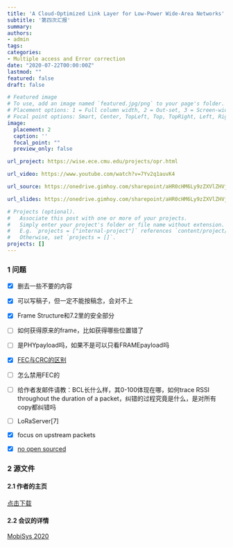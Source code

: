 ```yaml
---
title: 'A Cloud-Optimized Link Layer for Low-Power Wide-Area Networks'
subtitle: '第四次汇报'
summary: 
authors:
- admin
tags:
categories:
- Multiple access and Error correction
date: "2020-07-22T00:00:00Z"
lastmod: ""
featured: false
draft: false

# Featured image
# To use, add an image named `featured.jpg/png` to your page's folder.
# Placement options: 1 = Full column width, 2 = Out-set, 3 = Screen-width
# Focal point options: Smart, Center, TopLeft, Top, TopRight, Left, Right, BottomLeft, Bottom, BottomRight
image:
  placement: 2
  caption: ''
  focal_point: ""
  preview_only: false

url_project: https://wise.ece.cmu.edu/projects/opr.html

url_video: https://www.youtube.com/watch?v=7Yv2q1auvK4

url_source: https://onedrive.gimhoy.com/sharepoint/aHR0cHM6Ly9zZXVlZHVjbjEtbXkuc2hhcmVwb2ludC5jb20vOmI6L2cvcGVyc29uYWwvMjIwMjA0NjAxX3NldV9lZHVfY24vRVRLXzBKYnZYdUJPbmpoYXZYeWZEcndCVEkxZUlPWWY2QjQzTzVwLXFyS0JnQT9lPVp2eXlhOQ==.mp3

url_slides: https://onedrive.gimhoy.com/sharepoint/aHR0cHM6Ly9zZXVlZHVjbjEtbXkuc2hhcmVwb2ludC5jb20vOmI6L2cvcGVyc29uYWwvMjIwMjA0NjAxX3NldV9lZHVfY24vRVgtZ1lOM3BJZnRKbnRYY1ZoX2VESVVCZWFobXRoUXM0NGxkRGFtdm51bzkxdz9lPXp4TWttcQ==.mp3

# Projects (optional).
#   Associate this post with one or more of your projects.
#   Simply enter your project's folder or file name without extension.
#   E.g. `projects = ["internal-project"]` references `content/project/deep-learning/index.md`.
#   Otherwise, set `projects = []`.
projects: []
---
```

<!--more-->
### 1 问题

- [x] 删去一些不要的内容
- [x] 可以写稿子，但一定不能按稿念，会对不上
- [x] Frame Structure和7.2里的安全部分
- [ ] 如何获得原来的frame，比如获得哪些位置错了
- [ ] 是PHYpayload吗，如果不是可以只看FRAMEpayload吗
- [x] [FEC与CRC的区别](https://bbs.csdn.net/topics/80119439)
- [ ] 怎么禁用FEC的
- [ ] 给作者发邮件请教：BCL长什么样，其0-100体现在哪，如何trace RSSI throughout the duration of a packet，纠错的过程究竟是什么，是对所有copy都纠错吗
- [ ] LoRaServer[7]
- [x] focus on upstream packets
- [x] [no open sourced](https://github.com/OpenChirp/lorawan-service/issues/3#issuecomment-765803005)


### 2 源文件


#### 2.1 作者的主页 
[点击下载](http://artur.balanuta.com/)

#### 2.2 会议的详情 
[MobiSys 2020](https://www.sigmobile.org/mobisys/2020/)
